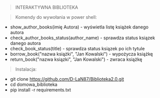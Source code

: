 >INTERAKTYWNA BIBLIOTEKA

>Komendy do wywołania w power shell:
- show_author_books(imię Autora) - wyświetla listę książek danego autora
- check_author_books_status(author_name) - sprawdza status ksiązek danego autora
- check_book_status(title) - sprawdza status ksiązek po ich tytule
- borrow_book("nazwa książki", "Jan Kowalski") - wypożycza książkę
- return_book("nazwa ksiązki", "Jan Kowalski") - zwraca książkę

>Instalacja:

- git clone https://github.com/D-LaN87/Biblioteka2.0.git
- cd domowa_biblioteka
- pip install -r requirements.txt
